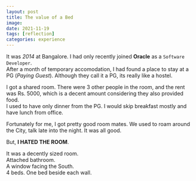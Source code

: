 ```yaml
---
layout: post
title: The value of a Bed
image: 
date: 2021-11-19
tags: [reflection]
categories: experience
---
```


It was _2014_ at Bangalore. I had only recently joined **Oracle** as a `Software Developer`.  
After a month of temporary accomodation, I had found a place to stay at a PG (_Paying Guest_). Although they call it a PG, its really like a hostel.  

I got a shared room. There were 3 other people in the room, and the rent was Rs. 5000, which is a decent amount considering they also provided food.  
I used to have only dinner from the PG. I would skip breakfast mostly and have lunch from office.  

Fortunately for me, I got pretty good room mates. We used to roam around the City, talk late into the night. It was all good.  

But, **I HATED THE ROOM**.

It was a decently sized room.  
Attached bathroom.  
A window facing the South.  
4 beds. One bed beside each wall.  

